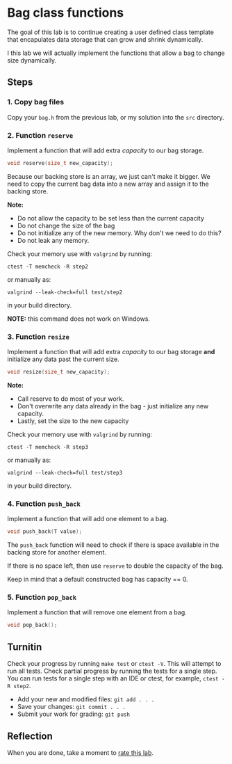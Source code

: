 # Bag class functions

The goal of this lab is to continue creating a user defined
class template that encapulates data storage that can grow
and shrink dynamically.

I this lab we will actually implement the functions 
that allow a bag to change size dynamically.

## Steps

### 1. Copy bag files
Copy your `bag.h` from the previous lab,
or my solution into the `src` directory.

### 2. Function `reserve`
Implement a function that will add extra *capacity* to our bag storage.

```cpp
void reserve(size_t new_capacity);
```
Because our backing store is an array, we just can't make it bigger.
We need to copy the current bag data into a new array and assign 
it to the backing store.

**Note:**

- Do not allow the capacity to be set less than the current capacity
- Do not change the size of the bag
- Do not initialize any of the new memory.
  Why don't we need to do this?
- Do not leak any memory.

Check your memory use with `valgrind` by running:

```
ctest -T memcheck -R step2
```

or manually as:

```
valgrind --leak-check=full test/step2
```


in your build directory.

**NOTE:** this command does not work on Windows.

### 3. Function `resize`
Implement a function that will add extra *capacity* to our bag storage
**and** initialize any data past the current size.

```cpp
void resize(size_t new_capacity);
```

**Note:**

- Call reserve to do most of your work.
- Don't overwrite any data already in the bag -
  just initialize any new capacity.
- Lastly, set the size to the new capacity

Check your memory use with `valgrind` by running:

```
ctest -T memcheck -R step3
```

or manually as:

```
valgrind --leak-check=full test/step3
```

in your build directory.

### 4. Function `push_back`
Implement a function that will add one element to a bag.

```cpp
void push_back(T value);
```

The `push_back` function will need to check if there is space available
in the backing store for another element.

If there is no space left,
then use `reserve` to double the capacity of the bag.

Keep in mind that a default constructed bag has capacity == 0.

### 5. Function `pop_back`
Implement a function that will remove one element from a bag.

```cpp
void pop_back();
```

## Turnitin
Check your progress by running `make test` or `ctest -V`.
This will attempt to run all tests.
Check partial progress by running the tests for a single step.
You can run tests for a single step with an IDE or ctest,
for example, `ctest -R step2`.

- Add your new and modified files: `git add . . . `
- Save your changes: `git commit . . . `
- Submit your work for grading: `git push`

## Reflection
When you are done, take a moment to 
[rate this lab](https://forms.gle/k1BnpVQ988rRWi2d7).
